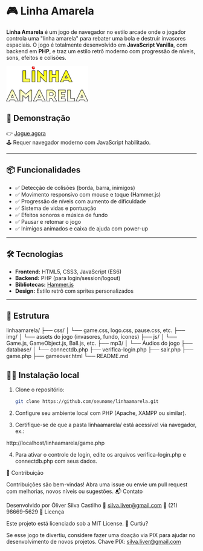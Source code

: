 # 🎮 Linha Amarela

**Linha Amarela** é um jogo de navegador no estilo arcade onde o jogador controla uma "linha amarela" para rebater uma bola e destruir invasores espaciais. O jogo é totalmente desenvolvido em **JavaScript Vanilla**, com backend em **PHP**, e traz um estilo retrô moderno com progressão de níveis, sons, efeitos e colisões.

![screenshot](./img/logo-linhaamarela.png)

## 🚀 Demonstração

👉 [Jogue agora](https://oliver.liveblog365.com/jogos/linhaamarela/)  
🕹️ Requer navegador moderno com JavaScript habilitado.

---

## 📦 Funcionalidades

- ✅ Detecção de colisões (borda, barra, inimigos)
- ✅ Movimento responsivo com mouse e toque (Hammer.js)
- ✅ Progressão de níveis com aumento de dificuldade
- ✅ Sistema de vidas e pontuação
- ✅ Efeitos sonoros e música de fundo
- ✅ Pausar e retomar o jogo
- ✅ Inimigos animados e caixa de ajuda com power-up

---

## 🛠️ Tecnologias

- **Frontend:** HTML5, CSS3, JavaScript (ES6)
- **Backend:** PHP (para login/session/logout)
- **Bibliotecas:** [Hammer.js](https://hammerjs.github.io/)
- **Design:** Estilo retrô com sprites personalizados

---

## 📁 Estrutura

linhaamarela/
├── css/
│ └── game.css, logo.css, pause.css, etc.
├── img/
│ └── assets do jogo (invasores, fundo, ícones)
├── js/
│ └── Game.js, GameObject.js, Ball.js, etc.
├── mp3/
│ └── Áudios do jogo
├── database/
│ └── connectdb.php
├── verifica-login.php
├── sair.php
├── game.php
├── gameover.html
└── README.md

## 🧑‍💻 Instalação local

1. Clone o repositório:
   ```bash
   git clone https://github.com/seunome/linhaamarela.git

2. Configure seu ambiente local com PHP (Apache, XAMPP ou similar).

3. Certifique-se de que a pasta linhaamarela/ está acessível via navegador, ex.:

http://localhost/linhaamarela/game.php

4. Para ativar o controle de login, edite os arquivos verifica-login.php e connectdb.php com seus dados.

🤝 Contribuição

Contribuições são bem-vindas! Abra uma issue ou envie um pull request com melhorias, novos níveis ou sugestões.
📬 Contato

Desenvolvido por Óliver Silva Castilho
📧 silva.liver@gmail.com
📱 (21) 98669-5629
📝 Licença

Este projeto está licenciado sob a MIT License.
💛 Curtiu?

Se esse jogo te divertiu, considere fazer uma doação via PIX para ajudar no desenvolvimento de novos projetos.
Chave PIX: silva.liver@gmail.com
